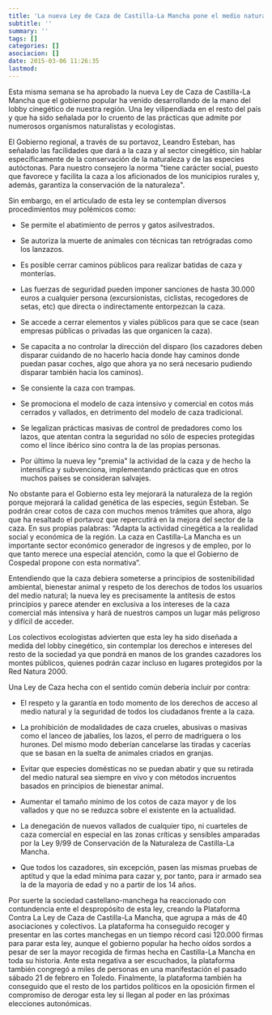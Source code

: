 ```yaml
---
title: 'La nueva Ley de Caza de Castilla-La Mancha pone el medio natural al servicio del lobby cinegético'
subtitle: ''
summary: ''
tags: []
categories: []
asociacion: []
date: 2015-03-06 11:26:35
lastmod:
---
```


Esta misma semana se ha aprobado la nueva Ley de Caza de Castilla-La Mancha que el gobierno popular ha venido desarrollando de la mano del lobby cinegético de nuestra región. Una ley vilipendiada en el resto del país y que ha sido señalada por lo cruento de las prácticas que admite por numerosos organismos naturalistas y ecologistas.

El Gobierno regional, a través de su portavoz, Leandro Esteban, has señalado las facilidades que dará a la caza y al sector cinegético, sin hablar específicamente de la conservación de la naturaleza y de las especies autóctonas. Para nuestro consejero la norma "tiene carácter social, puesto que favorece y facilita la caza a los aficionados de los municipios rurales y, además, garantiza la conservación de la naturaleza".

Sin embargo, en el articulado de esta ley se contemplan diversos procedimientos muy polémicos como: 

-  Se permite el abatimiento de perros y gatos asilvestrados.

-  Se autoriza la muerte de animales con técnicas tan retrógradas como los lanzazos.

-  Es posible cerrar caminos públicos para realizar batidas de caza y monterías.

-  Las fuerzas de seguridad pueden imponer sanciones de hasta 30.000 euros a cualquier persona (excursionistas, ciclistas, recogedores de setas, etc) que directa o indirectamente entorpezcan la caza.

-  Se accede a cerrar elementos y viales públicos para que se cace (sean empresas públicas o privadas las que organicen la caza).

-  Se capacita a no controlar la dirección del disparo (los cazadores deben disparar cuidando de no hacerlo hacia donde hay caminos donde puedan pasar coches, algo que ahora ya no será necesario pudiendo disparar también hacia los caminos). 

-  Se consiente la caza con trampas.

-  Se promociona el modelo de caza intensivo y comercial en cotos más cerrados y vallados, en detrimento del modelo de caza tradicional.

-  Se legalizan prácticas masivas  de control de predadores como los lazos, que atentan contra la seguridad no sólo de especies protegidas como el lince ibérico sino contra la de las propias personas.

-  Por último la nueva ley "premia" la actividad de la caza y de hecho la intensifica y subvenciona, implementando prácticas que en otros muchos países se consideran salvajes. 



No obstante para el Gobierno esta ley mejorará la naturaleza de la región porque mejorará la calidad genética de las especies, según Esteban. Se podrán crear cotos de caza con muchos menos trámites que ahora, algo que ha resaltado el portavoz que repercutirá en la mejora del sector de la caza. En sus propias palabras: “Adapta la actividad cinegética a la realidad social y económica de la región. La caza en Castilla-La Mancha es un importante sector económico generador de ingresos y de empleo, por lo que tanto merece una especial atención, como la que el Gobierno de Cospedal propone con esta normativa”.

Entendiendo que la caza debiera someterse a principios de sostenibilidad ambiental, bienestar animal y respeto de los derechos de todos los usuarios del medio natural; la nueva ley es precisamente la antítesis de estos principios y parece atender en exclusiva a los intereses de la caza comercial más intensiva y hará de nuestros campos un lugar más peligroso y difícil de acceder. 

Los colectivos ecologistas advierten que esta ley ha sido diseñada a medida del lobby cinegético, sin contemplar los derechos e intereses del resto de la sociedad ya que pondrá en manos de los grandes cazadores los montes públicos, quienes podrán cazar incluso en lugares protegidos por la Red Natura 2000.

Una Ley de Caza hecha con el sentido común debería incluir por contra:

-  El respeto y la garantía en todo momento de los derechos de acceso al medio natural y la seguridad de todos los ciudadanos frente a la caza.

-  La prohibición de modalidades de caza crueles, abusivas o masivas como el lanceo de jabalíes, los lazos, el perro de madriguera o los hurones. Del mismo modo deberían cancelarse las tiradas y cacerías que se basan en la suelta de animales criados en granjas.

-  Evitar que especies domésticas no se puedan abatir y que su retirada del medio natural sea siempre en vivo y con métodos incruentos basados en principios de bienestar animal.

-  Aumentar el tamaño mínimo de los cotos de caza mayor y de los vallados y que no se reduzca sobre el existente en la actualidad.

-  La denegación de nuevos vallados de cualquier tipo, ni cuarteles de caza comercial en especial en las zonas críticas y sensibles amparadas por la Ley 9/99 de Conservación de la Naturaleza de Castilla-La Mancha.

-  Que todos los cazadores, sin excepción, pasen las mismas pruebas de aptitud y que la edad mínima para cazar y, por tanto, para ir armado sea la de la mayoría de edad y no a partir de los 14 años.

Por suerte la sociedad castellano-manchega ha reaccionado con contundencia ente el despropósito de esta ley, creando la Plataforma Contra La Ley de Caza de Castilla-La Mancha, que agrupa a más de 40 asociaciones y colectivos. La plataforma ha conseguido recoger y presentar en las cortes manchegas en un tiempo récord casi 120.000 firmas para parar esta ley, aunque el gobierno popular ha hecho oídos sordos a pesar de ser la mayor recogida de firmas hecha en Castilla-La Mancha en toda su historia. Ante esta negativa a ser escuchados, la plataforma también congregó a miles de personas en una manifestación el pasado sábado 21 de febrero en Toledo. 
Finalmente, la plataforma también ha conseguido que el resto de los partidos políticos en la oposición firmen el compromiso de derogar esta ley si llegan al poder en las próximas elecciones autonómicas. 